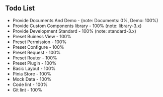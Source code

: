 ## Todo List

- Provide Documents And Demo - (note: Documents: 0%, Demo: 100%)
- Provide Custom Components library - 100% (note: library-3.x)
- Provide Development Standard - 100% (note: standard-3.x)
- Preset Buiness View - 100%
- Preset Permission - 100%
- Preset Configure - 100%
- Preset Request - 100%
- Preset Router - 100%
- Preset Plugin - 100%
- Basic Layout - 100%
- Pinia Store - 100%
- Mock Data - 100%
- Code lint - 100%
- Git lint - 100%
